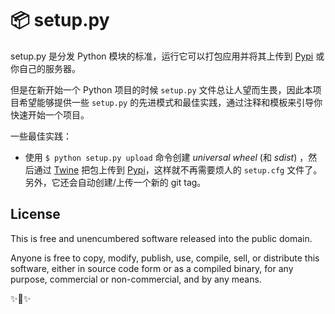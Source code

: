 # 📦 setup.py

setup.py 是分发 Python 模块的标准，运行它可以打包应用并将其上传到 [Pypi] 或你自己的服务器。

但是在新开始一个 Python 项目的时候 `setup.py` 文件总让人望而生畏，因此本项目希望能够提供一些 `setup.py` 的先进模式和最佳实践，通过注释和模板来引导你快速开始一个项目。

一些最佳实践：

- 使用 `$ python setup.py upload` 命令创建 _universal wheel_ (和 _sdist_) ，然后通过 [Twine] 把包上传到 [Pypi]，这样就不再需要烦人的 `setup.cfg` 文件了。另外，它还会自动创建/上传一个新的 git tag。

## License

This is free and unencumbered software released into the public domain.

Anyone is free to copy, modify, publish, use, compile, sell, or
distribute this software, either in source code form or as a compiled
binary, for any purpose, commercial or non-commercial, and by any means.

✨🍰✨

[pypi]: https://docs.python.org/3/distutils/packageindex.html

[twine]: https://pypi.python.org/pypi/twine